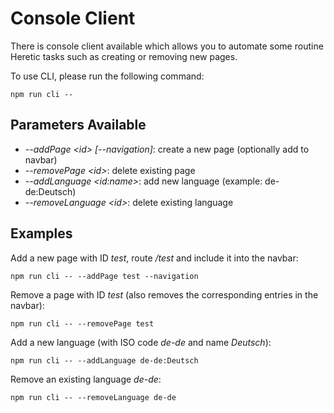 # Console Client

There is console client available which allows you to automate some routine Heretic tasks such as creating or removing new pages.

To use CLI, please run the following command:

```
npm run cli --
```

## Parameters Available

* *--addPage &lt;id&gt; [--navigation]*: create a new page (optionally add to navbar)
* *--removePage &lt;id&gt;*: delete existing page
* *--addLanguage &lt;id:name&gt;*: add new language (example: de-de:Deutsch)
* *--removeLanguage &lt;id&gt;*: delete existing language

## Examples

Add a new page with ID *test*, route */test* and include it into the navbar:

```
npm run cli -- --addPage test --navigation
```

Remove a page with ID *test* (also removes the corresponding entries in the navbar):

```
npm run cli -- --removePage test
```

Add a new language (with ISO code *de-de* and name *Deutsch*):

```
npm run cli -- --addLanguage de-de:Deutsch
```

Remove an existing language *de-de*:

```
npm run cli -- --removeLanguage de-de
```
